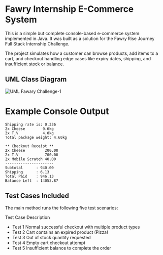 # Fawry Internship E-Commerce System
This is a simple but complete console-based e-commerce system implemented in Java. It was built as a solution for the Fawry Rise Journey Full Stack Internship Challenge. 

The project simulates how a customer can browse products, add items to a cart, and checkout handling edge cases like expiry dates, shipping, and insufficient stock or balance.

## UML Class Diagram

![UML Fawary Challenge-1](https://github.com/user-attachments/assets/10673da7-a559-47bf-b2b8-95769de91467)


# Example Console Output
```** Shipment notice **
Shipping rate is: 0.336
2x Cheese        0.6kg
2x T.V           4.0kg
Total package weight: 4.60kg

** Checkout Receipt **
2x Cheese         200.00
2x T.V            700.00
2x Mobile Scratch 40.00
----------------------
Subtotal      : 940.00
Shipping      : 6.13
Total Paid    : 946.13
Balance Left  : 14053.87
```


## Test Cases Included
The main method runs the following five test scenarios:

Test Case	Description
- Test 1	Normal successful checkout with multiple product types
- Test 2	Cart contains an expired product (Pizza)
- Test 3	Out of stock quantity requested
- Test 4	Empty cart checkout attempt
- Test 5	Insufficient balance to complete the order

